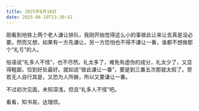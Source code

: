 ```yaml
---
title: 2025年6月10日
date: 2025-06-10T13:30:41
---
```

刚看到地铁上两个老人谦让排队，我刚开始觉得这么小的事彼此让来让去真是没必要。然而又想，如果有一方先谦让，另一方恐怕也不得不谦让一番，谁都不想做那个“礼亏”的人。

<!-- more -->

俗语说“礼多人不怪”，也不尽然。礼太多了，难免有虚伪的成分，礼太少了，又显得粗鄙。恰到好处最好。就如说“彼此谦让一番”，要是到三番五次那就太假了。旁若无人自行其是，又恐为人所嫉，所以又要谦让一番。

不过初次见面，未知深浅，但且“礼多人不怪”吧。

看看，知书易，达理烦。